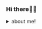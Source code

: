 ### Hi there👋🏻

<!--
**FatemeZamanian/FatemeZamanian** is a ✨ _special_ ✨ repository because its `README.md` (this file) appears on your GitHub profile.

Here are some ideas to get you started:

- 🔭 I’m currently working on ...
- 🌱 I’m currently learning ...
- 👯 I’m looking to collaborate on ...
- 🤔 I’m looking for help with ...
- 💬 Ask me about ...
- 📫 How to reach me: ...
- 😄 Pronouns: ...
- ⚡ Fun fact: ...
-->
<details>
  <summary>about me!</summary>
  <br>

  - Here is my resume 👉🏻 **[My Linkedin](https://www.linkedin.com/in/fatemezamanian)**.

  - I now teach python programming at the Radman Institute 👩🏻‍🏫

  - And I read about deep learning 👩🏻‍💻

  
  [![Top Langs](https://github-readme-stats.vercel.app/api/top-langs/?username=FatemeZamanian&layout=compact)](https://github.com/FatemeZamanian/github-readme-stats)
[![github stats](https://github-readme-stats.vercel.app/api?username=FatemeZamanian)](https://github.com/anuraghazra/github-readme-stats)
</details>
